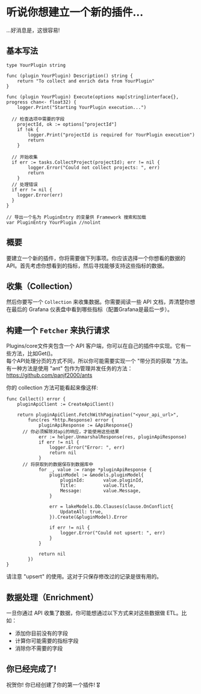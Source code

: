 # 听说你想建立一个新的插件...

...好消息是，这很容易!


## 基本写法

```golang
type YourPlugin string

func (plugin YourPlugin) Description() string {
	return "To collect and enrich data from YourPlugin"
}

func (plugin YourPlugin) Execute(options map[string]interface{}, progress chan<- float32) {
	logger.Print("Starting YourPlugin execution...")

  // 检查选项中需要的字段
	projectId, ok := options["projectId"]
	if !ok {
		logger.Print("projectId is required for YourPlugin execution")
		return
	}

  // 开始收集
  if err := tasks.CollectProject(projectId); err != nil {
		logger.Error("Could not collect projects: ", err)
		return
	}
  // 处理错误
  if err != nil {
    logger.Error(err)
  }
}

// 导出一个名为 PluginEntry 的变量供 Framework 搜索和加载
var PluginEntry YourPlugin //nolint
```

## 概要

要建立一个新的插件，你将需要做下列事项。你应该选择一个你想看的数据的 API。首先考虑你想看到的指标，然后寻找能够支持这些指标的数据。

## 收集（Collection）

然后你要写一个 `Collection` 来收集数据。你需要阅读一些 API 文档，弄清楚你想在最后的 Grafana 仪表盘中看到哪些指标（配置Grafana是最后一步）。

## 构建一个 `Fetcher` 来执行请求

Plugins/core文件夹包含一个 API 客户端，你可以在自己的插件中实现。它有一些方法，比如Get()。<br>
每个API处理分页的方式不同，所以你可能需要实现一个 "带分页的获取 "方法。有一种方法是使用 "ant" 包作为管理并发任务的方法：https://github.com/panjf2000/ants

你的 collection 方法可能看起来像这样:

```golang
func Collect() error {
	pluginApiClient := CreateApiClient()

	return pluginApiClient.FetchWithPagination("<your_api_url>",
		func(res *http.Response) error {
			pluginApiResponse := &ApiResponse{}
      // 你必须解除对api的响应，才能使用这些结果
			err := helper.UnmarshalResponse(res, pluginApiResponse)
			if err != nil {
				logger.Error("Error: ", err)
				return nil
			}
      // 将获取到的数据保存到数据库中
			for _, value := range *pluginApiResponse {
				pluginModel := &models.pluginModel{
					pluginId:       value.pluginId,
					Title:          value.Title,
					Message:        value.Message,
				}

				err = lakeModels.Db.Clauses(clause.OnConflict{
					UpdateAll: true,
				}).Create(&pluginModel).Error

				if err != nil {
					logger.Error("Could not upsert: ", err)
				}
			}

			return nil
		})
}
```

请注意 "upsert" 的使用。这对于只保存修改过的记录是很有用的。

## 数据处理（Enrichment）
  
一旦你通过 API 收集了数据，你可能想通过以下方式来对这些数据做 ETL。比如：

  - 添加你目前没有的字段
  - 计算你可能需要的指标字段
  - 消除你不需要的字段

## 你已经完成了!

祝贺你! 你已经创建了你的第一个插件! 🎖
